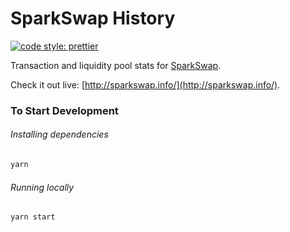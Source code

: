# SparkSwap History

[![code style: prettier](https://img.shields.io/badge/code_style-prettier-ff69b4.svg?style=flat-square)](https://github.com/prettier/prettier)

Transaction and liquidity pool stats for [SparkSwap](http://sparkswap.finance/).

Check it out live: [http://sparkswap.info/](http://sparkswap.info/).

### To Start Development

###### Installing dependencies
```bash
yarn
```

###### Running locally
```bash
yarn start
```
